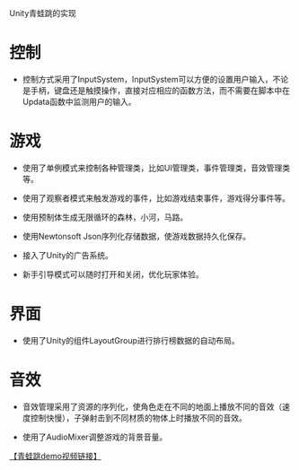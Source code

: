 Unity青蛙跳的实现

# 控制

- 控制方式采用了InputSystem，InputSystem可以方便的设置用户输入，不论是手柄，键盘还是触摸操作，直接对应相应的函数方法，而不需要在脚本中在Updata函数中监测用户的输入。

# 游戏

- 使用了单例模式来控制各种管理类，比如UI管理类，事件管理类，音效管理类等。

- 使用了观察者模式来触发游戏的事件，比如游戏结束事件，游戏得分事件等。

- 使用预制体生成无限循环的森林，小河，马路。

- 使用Newtonsoft Json序列化存储数据，使游戏数据持久化保存。

- 接入了Unity的广告系统。

- 新手引导模式可以随时打开和关闭，优化玩家体验。

# 界面

- 使用了Unity的组件LayoutGroup进行排行榜数据的自动布局。

# 音效

- 音效管理采用了资源的序列化，使角色走在不同的地面上播放不同的音效（速度控制快慢），子弹射击到不同材质的物体上时播放不同的音效。

- 使用了AudioMixer调整游戏的背景音量。

[【青蛙跳demo视频链接】]( https://www.bilibili.com/video/BV1nm4y1t7No/?share_source=copy_web&vd_source=081706f5636c74e45189e6d00e62d722)
